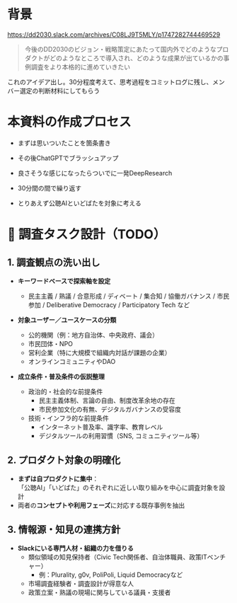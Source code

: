 # 背景
https://dd2030.slack.com/archives/C08LJ9T5MLY/p1747282744469529
> 今後のDD2030のビジョン・戦略策定にあたって国内外でどのようなプロダクトがどのようなところで導入され、どのような成果が出ているかの事例調査をより本格的に進めていきたい

これのアイデア出し。30分程度考えて、思考過程をコミットログに残し、メンバー選定の判断材料にしてもらう

# 本資料の作成プロセス

- まずは思いついたことを箇条書き
- その後ChatGPTでブラッシュアップ
- 良さそうな感じになったらついでに一発DeepResearch
- 30分間の間で繰り返す

- とりあえず公聴AIといどばたを対象に考える

# 🚧 調査タスク設計（TODO）

## 1. 調査観点の洗い出し

- **キーワードベースで探索軸を設定**
    - 民主主義 / 熟議 / 合意形成 / ディベート / 集合知 / 協働ガバナンス / 市民参加 / Deliberative Democracy / Participatory Tech など

- **対象ユーザー／ユースケースの分類**
    - 公的機関（例：地方自治体、中央政府、議会）
    - 市民団体・NPO
    - 営利企業（特に大規模で組織内対話が課題の企業）
    - オンラインコミュニティやDAO

- **成立条件・普及条件の仮説整理**
    - 政治的・社会的な前提条件  
        - 民主主義体制、言論の自由、制度改革余地の存在
        - 市民参加文化の有無、デジタルガバナンスの受容度
    - 技術・インフラ的な前提条件  
        - インターネット普及率、識字率、教育レベル
        - デジタルツールの利用習慣（SNS, コミュニティツール等）

## 2. プロダクト対象の明確化

- **まずは自プロダクトに集中**：  
  「公聴AI」「いどばた」のそれぞれに近しい取り組みを中心に調査対象を設計
- 両者の**コンセプトや利用フェーズ**に対応する既存事例を抽出

## 3. 情報源・知見の連携方針

- **Slackにいる専門人材・組織の力を借りる**
    - 類似領域の知見保持者（Civic Tech関係者、自治体職員、政策ITベンチャー）
        - 例：Plurality, g0v, PoliPoli, Liquid Democracyなど
    - 市場調査経験者・調査設計が得意な人
    - 政策立案・熟議の現場に関与している議員・支援者

